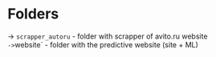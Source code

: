 # Folders

-> `scrapper_autoru` - folder with scrapper of avito.ru website <br>`
-> `website` - folder with the predictive website (site + ML)
